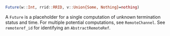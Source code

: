 ```julia
Future(w::Int, rrid::RRID, v::Union{Some, Nothing}=nothing)
```

A `Future` is a placeholder for a single computation of unknown termination status and time. For multiple potential computations, see `RemoteChannel`. See `remoteref_id` for identifying an `AbstractRemoteRef`.
